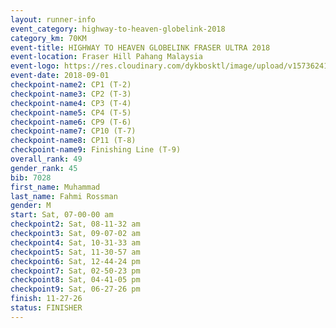```yaml
---
layout: runner-info 
event_category: highway-to-heaven-globelink-2018 
category_km: 70KM 
event-title: HIGHWAY TO HEAVEN GLOBELINK FRASER ULTRA 2018 
event-location: Fraser Hill Pahang Malaysia 
event-logo: https://res.cloudinary.com/dykbosktl/image/upload/v1573624145/Logo/download_nnzjlh.png 
event-date: 2018-09-01 
checkpoint-name2: CP1 (T-2) 
checkpoint-name3: CP2 (T-3) 
checkpoint-name4: CP3 (T-4) 
checkpoint-name5: CP4 (T-5) 
checkpoint-name6: CP9 (T-6) 
checkpoint-name7: CP10 (T-7) 
checkpoint-name8: CP11 (T-8) 
checkpoint-name9: Finishing Line (T-9) 
overall_rank: 49
gender_rank: 45
bib: 7028
first_name: Muhammad
last_name: Fahmi Rossman
gender: M
start: Sat, 07-00-00 am
checkpoint2: Sat, 08-11-32 am
checkpoint3: Sat, 09-07-02 am
checkpoint4: Sat, 10-31-33 am
checkpoint5: Sat, 11-30-57 am
checkpoint6: Sat, 12-44-24 pm
checkpoint7: Sat, 02-50-23 pm
checkpoint8: Sat, 04-41-05 pm
checkpoint9: Sat, 06-27-26 pm
finish: 11-27-26
status: FINISHER
---
```

